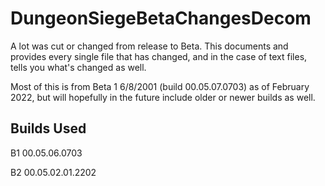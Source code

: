 # DungeonSiegeBetaChangesDecom

A lot was cut or changed from release to Beta. This documents and provides every single file that has changed, and in the case of text files, 
tells you what's changed as well.

Most of this is from Beta 1 6/8/2001 (build 00.05.07.0703) as of February 2022, but will hopefully in the future include older or newer
builds as well.

## Builds Used

B1 00.05.06.0703

B2 00.05.02.01.2202
